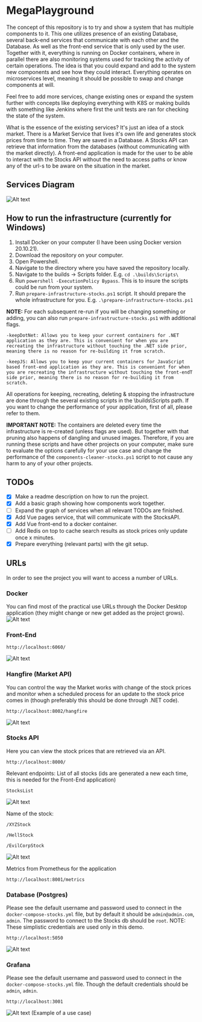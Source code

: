 # MegaPlayground

The concept of this repository is to try and show a system that has multiple components to it.
This one utilizes presence of an existing Database, several back-end services that communicate with each other and the Database. As well as the front-end service that is only used by the user. Together with it, everything is running on Docker containers, where in parallel there are also monitoring systems used for tracking the activity of certain operations.
The idea is that you could expand and add to the system new components and see how they could interact.
Everything operates on microservices level, meaning it should be possible to swap and change components at will.

Feel free to add more services, change existing ones or expand the system further with concepts like deploying everything with K8S or making builds with something like Jenkins where first the unit tests are ran for checking the state of the system.

What is the essence of the existing services? It's just an idea of a stock market. There is a Market Service that lives it's own life and generates stock prices from time to time. They are saved in a Database. A Stocks API can retrieve that information from the databases (without communicating with the market directly). A front-end application is made for the user to be able to interact with the Stocks API without the need to access paths or know any of the url-s to be aware on the situation in the market.

## Services Diagram
![Alt text](Visualization/StocksDiagram.png)

## How to run the infrastructure (currently for Windows)

1. Install Docker on your computer (I have been using Docker version 20.10.21).
2. Download the repository on your computer.
3. Open Powershell.
4. Navigate to the directory where you have saved the repository locally.
5. Navigate to the builds -> Scripts folder. E.g. `cd .\builds\Scripts\`
6. Run `powershell -ExecutionPolicy Bypass`. This is to insure the scripts could be run from your system.
7. Run `prepare-infrastructure-stocks.ps1` script. It should prepare the whole infrastructure for you. E.g. `.\prepare-infrastructure-stocks.ps1`

**NOTE:**
For each subsequent re-run if you will be changing something or adding, you can also run `prepare-infrastructure-stocks.ps1` with additional flags. 

    -keepDotNet: Allows you to keep your current containers for .NET application as they are. This is convenient for when you are recreating the infrastructure without touching the .NET side prior, meaning there is no reason for re-building it from scratch.

    -keepJS: Allows you to keep your current containers for JavaScript based front-end application as they are. This is convenient for when you are recreating the infrastructure without touching the front-endT side prior, meaning there is no reason for re-building it from scratch.

All operations for keeping, recreating, deleting & stopping the infrastructure are done through the several existing scripts in the \builds\Scripts path. If you want to change the performance of your application, first of all, please refer to them.

**IMPORTANT NOTE:** The containers are deleted every time the infrastructure is re-created (unless flags are used). But together with that pruning also happens of dangling and unused images. Therefore, if you are running these scripts and have other projects on your computer, make sure to evaluate the options carefully for your use case and change the performance of the `components-cleaner-stocks.ps1` script to not cause any harm to any of your other projects.

## TODOs
- [X] Make a readme description on how to run the project.
- [X] Add a basic graph showing how components work together.
- [ ] Expand the graph of services when all relevant TODOs are finished.
- [X] Add Vue pages service, that will communicate with the StocksAPI.
- [X] Add Vue front-end to a docker container.
- [ ] Add Redis on top to cache search results as stock prices only update once x minutes.
- [X] Prepare everything (relevant parts) with the git setup.

## URLs

In order to see the project you will want to access a number of URLs.

### Docker
You can find most of the practical use URLs through the Docker Desktop application (they might change or new get added as the project grows).
![Alt text](Visualization/DockerDesktop.PNG)

### Front-End

`http://localhost:6060/`

![Alt text](Visualization/FrontEnd.PNG)

### Hangfire (Market API)
You can control the way the Market works with change of the stock prices and monitor when a scheduled process for an update to the stock price comes in (though preferably this should be done through .NET code).

`http://localhost:8002/hangfire`

![Alt text](Visualization/Hangfire.PNG)

### Stocks API
Here you can view the stock prices that are retrieved via an API.

`http://localhost:8000/`

Relevant endpoints:
List of all stocks (ids are generated a new each time, this is needed for the Front-End application)

`StocksList`

![Alt text](Visualization/StocksApiList.PNG)

Name of the stock:

`/XYZStock`

`/HellStock`

`/EvilCorpStock`

![Alt text](Visualization/StocksApiHell.PNG)

Metrics from Prometheus for the application

`http://localhost:8001/metrics`

### Database (Postgres)

Please see the default username and password used to connect in the `docker-compose-stocks.yml` file, but by default it should be `admin@admin.com`, `admin`. The password to connect to the Stocks db should be `root`. NOTE: These simplistic credentials are used only in this demo.

`http://localhost:5050`

![Alt text](Visualization/DBPostgres.PNG)

### Grafana

Please see the default username and password used to connect in the `docker-compose-stocks.yml` file. Though the default credentials should be `admin`, `admin`.

`http://localhost:3001`

![Alt text](Visualization/Grafana.PNG)
(Example of a use case)